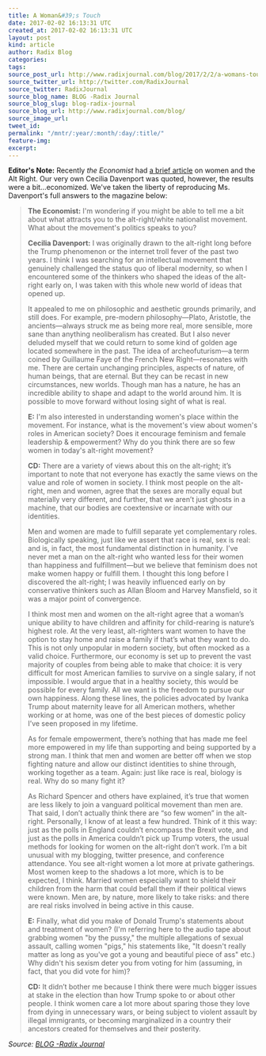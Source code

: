 ```yaml
---
title: A Woman&#39;s Touch
date: 2017-02-02 16:13:31 UTC
created_at: 2017-02-02 16:13:31 UTC
layout: post
kind: article
author: Radix Blog
categories: 
tags: 
source_post_url: http://www.radixjournal.com/blog/2017/2/2/a-womans-touch
source_twitter_url: http://twitter.com/RadixJournal
source_twitter: RadixJournal
source_blog_name: BLOG -Radix Journal
source_blog_slug: blog-radix-journal
source_blog_url: http://www.radixjournal.com/blog/
source_image_url: 
tweet_id: 
permalink: "/mntr/:year/:month/:day/:title/"
feature-img: 
excerpt: 
---
```

<p><strong>Editor's Note:</strong> Recently <em>the Economist</em> had <a href="http://www.economist.com/blogs/democracyinamerica/2017/02/no-women-s-march">a brief article</a> on women and the Alt Right. Our very own Cecilia Davenport was quoted, however, the results were a bit...economized. We've taken the liberty of reproducing Ms. Davenport's full answers to the magazine below:</p>
<blockquote>
<p><strong>The Economist:</strong> I'm wondering if you might be able to tell me a bit about what attracts you to the alt-right/white nationalist movement. What about the movement's politics speaks to you? </p>
<p><strong>Cecilia Davenport:</strong> I was originally drawn to the alt-right long before the Trump phenomenon or the internet troll fever of the past two years. I think I was searching for an intellectual movement that genuinely challenged the status quo of liberal modernity, so when I encountered some of the thinkers who shaped the ideas of the alt-right early on, I was taken with this whole new world of ideas that opened up.</p>
<p>It appealed to me on philosophic and aesthetic grounds primarily, and still does. For example, pre-modern philosophy—Plato, Aristotle, the ancients—always struck me as being more real, more sensible, more sane than anything neoliberalism has created. But I also never deluded myself that we could return to some kind of golden age located somewhere in the past. The idea of archeofuturism—a term coined by Guillaume Faye of the French New Right—resonates with me. There are certain unchanging principles, aspects of nature, of human beings, that are eternal. But they can be recast in new circumstances, new worlds. Though man has a nature, he has an incredible ability to shape and adapt to the world around him. It is possible to move forward without losing sight of what is real.  </p>
<p><strong>E:</strong> I'm also interested in understanding women's place within the movement. For instance, what is the movement's view about women's roles in American society? Does it encourage feminism and female leadership &amp; empowerment? Why do you think there are so few women in today's alt-right movement? </p>
<p><strong>CD:</strong> There are a variety of views about this on the alt-right; it’s important to note that not everyone has exactly the same views on the value and role of women in society. I think most people on the alt-right, men and women, agree that the sexes are morally equal but materially very different, and further, that we aren’t just ghosts in a machine, that our bodies are coextensive or incarnate with our identities.</p>
<p>Men and women are made to fulfill separate yet complementary roles. Biologically speaking, just like we assert that race is real, sex is real: and is, in fact, the most fundamental distinction in humanity. I’ve never met a man on the alt-right who wanted less for their women than happiness and fulfillment—but we believe that feminism does not make women happy or fulfill them. I thought this long before I discovered the alt-right; I was heavily influenced early on by conservative thinkers such as Allan Bloom and Harvey Mansfield, so it was a major point of convergence. </p>
<p>I think most men and women on the alt-right agree that a woman’s unique ability to have children and affinity for child-rearing is nature’s highest role. At the very least, alt-righters want women to have the option to stay home and raise a family if that’s what they want to do. This is not only unpopular in modern society, but often mocked as a valid choice. Furthermore, our economy is set up to prevent the vast majority of couples from being able to make that choice: it is very difficult for most American families to survive on a single salary, if not impossible. I would argue that in a healthy society, this would be possible for every family. All we want is the freedom to pursue our own happiness. Along these lines, the policies advocated by Ivanka Trump about maternity leave for all American mothers, whether working or at home, was one of the best pieces of domestic policy I’ve seen proposed in my lifetime.</p>
<p>As for female empowerment, there’s nothing that has made me feel more empowered in my life than supporting and being supported by a strong man. I think that men and women are better off when we stop fighting nature and allow our distinct identities to shine through, working together as a team. Again: just like race is real, biology is real. Why do so many fight it?</p>
<p>As Richard Spencer and others have explained, it’s true that women are less likely to join a vanguard political movement than men are. That said, I don’t actually think there are “so few women” in the alt-right. Personally, I know of at least a few hundred. Think of it this way: just as the polls in England couldn’t encompass the Brexit vote, and just as the polls in America couldn’t pick up Trump voters, the usual methods for looking for women on the alt-right don’t work. I’m a bit unusual with my blogging, twitter presence, and conference attendance. You see alt-right women a lot more at private gatherings. Most women keep to the shadows a lot more, which is to be expected, I think. Married women especially want to shield their children from the harm that could befall them if their political views were known. Men are, by nature, more likely to take risks: and there are real risks involved in being active in this cause. </p>
<p><strong>E:</strong> Finally, what did you make of Donald Trump's statements about and treatment of women? (I'm referring here to the audio tape about grabbing women "by the pussy," the multiple allegations of sexual assault, calling women "pigs," his statements like, "It doesn't really matter as long as you've got a young and beautiful piece of ass" etc.) Why didn't his sexism deter you from voting for him (assuming, in fact, that you did vote for him)? </p>
<p><strong>CD:</strong> It didn’t bother me because I think there were much bigger issues at stake in the election than how Trump spoke to or about other people. I think women care a lot more about sparing those they love from dying in unnecessary wars, or being subject to violent assault by illegal immigrants, or becoming marginalized in a country their ancestors created for themselves and their posterity. </p>
</blockquote><div class="">
    <i>Source: <a href="http://www.radixjournal.com/blog/">BLOG -Radix Journal</a></i>
</div>
